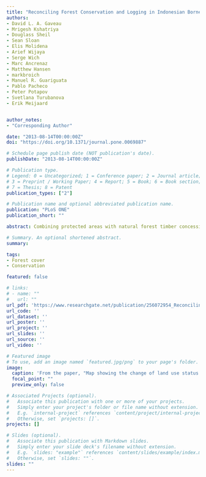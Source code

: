 ```yaml
---
title: "Reconciling Forest Conservation and Logging in Indonesian Borneo"
authors:
- David L. A. Gaveau
- Mrigesh Kshatriya
- Douglass Sheil
- Sean Sloan
- Elis Molidena
- Arief Wijaya
- Serge Wich
- Marc Ancrenaz
- Matthew Hansen
- markbroich
- Manuel R. Guariguata
- Pablo Pacheco
- Peter Potapov
- Svetlana Turubanova
- Erik Meijaard


author_notes:
- "Corresponding Author"

date: "2013-08-14T00:00:00Z"
doi: "https://doi.org/10.1371/journal.pone.0069887"

# Schedule page publish date (NOT publication's date).
publishDate: "2013-08-14T00:00:00Z"

# Publication type.
# Legend: 0 = Uncategorized; 1 = Conference paper; 2 = Journal article;
# 3 = Preprint / Working Paper; 4 = Report; 5 = Book; 6 = Book section;
# 7 = Thesis; 8 = Patent
publication_types: ["2"]

# Publication name and optional abbreviated publication name.
publication: "PLoS ONE"
publication_short: ""

abstract: Combining protected areas with natural forest timber concessions may sustain larger forest landscapes than is possible via protected areas alone. However, the role of timber concessions in maintaining natural forest remains poorly characterized. An estimated 57% (303,525 km2) of Kalimantan's land area (532,100 km2) was covered by natural forest in 2000. About 14,212 km2 (4.7%) had been cleared by 2010. Forests in oil palm concessions had been reduced by 5,600 km2 (14.1%), while the figures for timber concessions are 1,336 km2 (1.5%), and for protected forests are 1,122 km2 (1.2%). These deforestation rates explain little about the relative performance of the different land use categories under equivalent conversion risks due to the confounding effects of location. An estimated 25% of lands allocated for timber harvesting in 2000 had their status changed to industrial plantation concessions in 2010. Based on a sample of 3,391 forest plots (1×1 km; 100 ha), and matching statistical analyses, 2000–2010 deforestation was on average 17.6 ha lower (95% C.I.; −22.3 ha–−12.9 ha) in timber concession plots than in oil palm concession plots. When location effects were accounted for, deforestation rates in timber concessions and protected areas were not significantly different (Mean difference; 0.35 ha; 95% C.I.; −0.002 ha–0.7 ha). Natural forest timber concessions in Kalimantan had similar ability as protected areas to maintain forest cover during 2000–2010, provided the former were not reclassified to industrial plantation concessions. Our study indicates the desirability of the Government of Indonesia designating its natural forest timber concessions as protected areas under the IUCN Protected Area Category VI to protect them from reclassification.

# Summary. An optional shortened abstract.
summary: 

tags:
- Forest cover
- Conservation

featured: false

# links:
# - name: ""
#   url: ""
url_pdf: 'https://www.researchgate.net/publication/256072954_Reconciling_Forest_Conservation_and_Logging_in_Indonesian_Borneo'
url_code: ''
url_dataset: ''
url_poster: ''
url_project: ''
url_slides: ''
url_source: ''
url_video: ''

# Featured image
# To use, add an image named `featured.jpg/png` to your page's folder. 
image:
  caption: 'From the paper, "Map showing the change of land use status of area allocated for natural timber harvesting and protected areas during 2000–2010 in Kalimantan. Area allocated for natural timber harvesting in 2000 and 2010 (light green); Protected area in 2000 and 2010 (dark green); Area allocated for natural timber harvesting in 2000 reclassified to industrial plantation concessions in 2010 (red); Area allocated for natural timber harvesting in 2000 reclassified to protected area in 2010 (orange); Protected area in 2000 reclassified to industrial plantation concessions in 2010 (yellow)." '
  focal_point: ""
  preview_only: false

# Associated Projects (optional).
#   Associate this publication with one or more of your projects.
#   Simply enter your project's folder or file name without extension.
#   E.g. `internal-project` references `content/project/internal-project/index.md`.
#   Otherwise, set `projects: []`.
projects: []

# Slides (optional).
#   Associate this publication with Markdown slides.
#   Simply enter your slide deck's filename without extension.
#   E.g. `slides: "example"` references `content/slides/example/index.md`.
#   Otherwise, set `slides: ""`.
slides: ""
---
```



